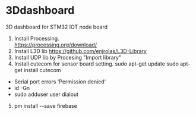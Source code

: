 # 3Ddashboard
3D dashboard for STM32 IOT node board


1. Install Processing.  
  https://processing.org/download/
2. Install L3D lib 
  https://github.com/enjrolas/L3D-Library
3. Install UDP lib by Procesing "Import library"
4. Install cutecom for sensor board setting.
  sudo apt-get update
  sudo apt-get install cutecom
  * Serial port errors 'Permission denied'
  * id -Gn
  * sudo adduser user dialout

5. pm install --save firebase
  
